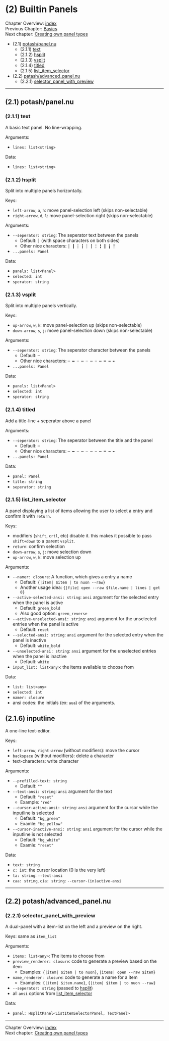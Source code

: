 # (2) Builtin Panels

Chapter Overview: [index](./index.md)  
Previous Chapter: [Basics](./basics.md)  
Next chapter: [Creating own panel types](./own_panels.md)

* (2.1) [potash/panel.nu](#c2.1)
  * (2.1.1) [text](#c2.1.1)
  * (2.1.2) [hsplit](#c2.1.2)
  * (2.1.3) [vsplit](#c2.1.3)
  * (2.1.4) [titled](#c2.1.4)
  * (2.1.5) [list_item_selector](#c2.1.5)
* (2.2) [patash/advanced_panel.nu](#c2.2)
  * (2.2.1) [selector_panel_with_preview](#c2.2.1)

---

<a name="c2.1"></a>

## (2.1) potash/panel.nu

<a name="c2.1.1"></a>
<a name="_text"></a>

### (2.1.1) text

A basic text panel. No line-wrapping.

Arguments:

* `lines: list<string>`

Data:

* `lines: list<string>`

<a name="c2.1.2"></a>
<a name="_hsplit"></a>

### (2.1.2) hsplit

Split into multiple panels horizontally.

Keys:

* `left-arrow`, `a`, `h`: move panel-selection left (skips non-selectable)
* `right-arrow`, `d`, `l`: move panel-selection right (skips non-selectable)

Arguments:

* `--seperator: string`: The seperator text between the panels
  * Default: ` │ ` (with space characters on both sides)
  * Other nice characters: `│ ┃ ┆ ┇ ┊ ┋ ╎ ╏ ║ ╽ ╿`
* `...panels: Panel`

Data:

* `panels: list<Panel>`
* `selected: int`
* `sperator: string`

<a name="c2.1.3"></a>
<a name="_vsplit"></a>

### (2.1.3) vsplit

Split into multiple panels vertically.

Keys:

* `up-arrow`, `w`, `k`: move panel-selection up (skips non-selectable)
* `down-arrow`, `s`, `j`: move panel-selection down (skips non-selectable)

Arguments:

* `--seperator: string`: The seperator character between the panels
  * Default: `─`
  * Other nice characters: `─ ━ ┄ ┅ ┈ ┉ ╌ ╍ ═ ╼ ╾`
* `...panels: Panel`

Data:

* `panels: list<Panel>`
* `selected: int`
* `sperator: string`

<a name="c2.1.4"></a>
<a name="_titled"></a>

### (2.1.4) titled

Add a title-line + seperator above a panel

Arguments:

* `--seperator: string`: The seperator between the title and the panel
  * Default: `─`
  * Other nice characters: `─ ━ ┄ ┅ ┈ ┉ ╌ ╍ ═ ╼ ╾`
* `...panels: Panel`

Data:

* `panel: Panel`
* `title: string`
* `seperator: string`

<a name="c2.1.5"></a>
<a name="_list_item_selector"></a>

### (2.1.5) list_item_selector

A panel displaying a list of items allowing the user to select a entry and confirm it with `return`.

Keys:

* modifiers (`shift`, `crtl`, etc) disable it. this makes it possible to pass `shift+down` to a parent `vsplit`.
* `return`: confirm selection
* `down-arrow`, `s`, `j`: move selection down
* `up-arrow`, `w`, `k`: move selection up

Arguments:

* `--namer: closure`: A function, which gives a entry a name
  * Default: `{|item| $item | to nuon --raw}`
  * Another usage idea: `{|file| open --raw $file.name | lines | get 0}`
* `--active-selected-ansi: string`: `ansi` argument for the selected entry when the panel is active
  * Default: `green_bold`
  * Also good option: `green_reverse`
* `--active-unselected-ansi: string`: `ansi` argument for the unselected entries when the panel is active
  * Default: `reset`
* `--selected-ansi: string`: `ansi` argument for the selected entry when the panel is inactive
  * Default: `white_bold`
* `--unselected-ansi: string`: `ansi` argument for the unselected entries when the panel is inactive
  * Default: `white`
* `input_list: list<any>`: the items available to choose from

Data:

* `list: list<any>`
* `selected: int`
* `namer: closure`
* ansi codes: the initials (ex: `aua`) of the arguments.


<a name="c2.1.6"></a>

## (2.1.6) inputline

A one-line text-editor.

Keys:

* `left-arrow`, `right-arrow` (without modifiers): move the cursor
* `backspace` (without modifiers): delete a character
* text-characters: write character

Arguments:

* `--prefilled-text: string`
  * Default: `""`
* `--text-ansi: string`: `ansi` argument for the text
  * Default: `"reset"`
  * Example: `"red"`
* `--cursor-active-ansi: string`: `ansi` argument for the cursor while the inputline is selected
  * Default: `"bg_green"`
  * Examle: `"bg_yellow"`
* `--cursor-inactive-ansi: string`: `ansi` argument for the cursor while the inputline is not selected
  * Default: `"bg_white"`
  * Examle: `"reset"`

Data:

* `text: string`
* `c: int`: the cursor location (0 is the very left)
* `ta: string`: `--text-ansi`
* `caa: string`, `cia: string`: `--cursor-(in)active-ansi`

---

<a name="c2.2"></a>

## (2.2) potash/advanced_panel.nu

<a name="c2.2.1"></a>

### (2.2.1) selector_panel_with_preview

A dual-panel with a item-list on the left and a preview on the right.

Keys: same as `item_list`

Arguments:

* `items: list<any>`: The items to choose from
* `preview_renderer: closure`: code to generate a preview based on the item
  * Examples: `{|item| $item | to nuon}`, `|items| open --raw $item}`
* `name_renderer: closure`: code to generate a name for a item
  * Examples: `{|item| $item.name}`, `{|item| $item | to nuon --raw}`
* `--seperator: string` (passed to [hsplit](#_hsplit))
* all `ansi` options from [list_item_selector](#_list_item_selector)

Data:

* `panel: HsplitPanel<ListItemSelectorPanel, TextPanel>`

---

Chapter Overview: [index](./index.md)  
Next chapter: [Creating own panel types](./own_panels.md)
